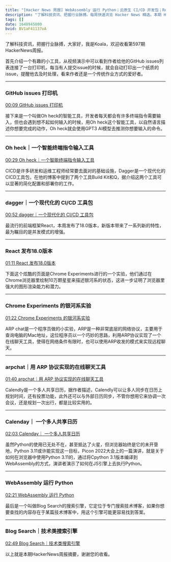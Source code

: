 ```yaml
---
title: "[Hacker News 周报] WebAssembly 运行 Python；云原生 CI/CD 开发包；React 18 发布"
description: "了解科技资讯、把握行业脉搏。每周快速浏览 Hacker News 精选。本期 Hacker Newsletter 地址：https://mailchi.mp/hackernewsletter/597"
tags: []
date: 1648945800
bvid: BV1aF41137oA
---
```

了解科技资讯，把握行业脉搏，大家好，我是Koala，欢迎收看第597期HackerNews周报。

首先介绍一个有趣的小工具，从视频演示中可以看到作者给他的GitHub issues列表连接了一台打印机，每当有人提交issue的时候，就会自动打印出一个纸质的issue，提醒他去及时处理，看来作者还是一个传统作业方式的爱好者。

---
### GitHub issues 打印机
[00:09 GitHub issues 打印机](https://www.youtube.com/watch?v=dQw4w9WgXcQ)

接下来是一个叫做Oh heck的智能工具，开发者每天都会有许多终端指令需要输入，但也会遇到想不起如何输入的时候，用Oh heck这个智能工具，以自然语言描述你想要完成的动作，Oh heck就会使用GPT3 AI模型去推测你想要输入的命令。

---
### Oh heck｜一个智能终端指令输入工具
[00:29 Oh heck｜一个智能终端指令输入工具](https://www.youtube.com/watch?v=dQw4w9WgXcQ)

CICD是许多研发和运维工程师经常要去面对的基础设施，Dagger是一个现代化的CICD工具包，在他的博客中提到了两个工具Build Kit和Q，据介绍这两个工具可以显著的简化配置和部署你的工作。

---
### dagger｜一个现代化的 CI/CD 工具包
[00:52 dagger｜一个现代化的 CI/CD 工具包](https://www.youtube.com/watch?v=dQw4w9WgXcQ)

最流行的前端框架React，本周发布了18.0版本，新版本带来了一系列新的特性，最为瞩目的是并发模式的增强。

---
### React 发布18.0版本
[01:11  React 发布18.0版本](https://www.youtube.com/watch?v=dQw4w9WgXcQ)

下面这个炫酷的页面是Chrome Experiments进行的一个实验，他们通过在Chrome浏览器里绘制10万颗星星来描述银河系的状态，这进一步证明了浏览器里强大的图形渲染能力和潜力。

---
### Chrome Experiments 的银河系实验
[01:22 Chrome Experiments 的银河系实验](https://www.youtube.com/watch?v=dQw4w9WgXcQ)

ARP chat是一个程序员做的小实验，ARP是一种非常底层的网络协议，主要用于查询电脑的Mac地址，这位程序员以一个巧妙的思路，利用ARP协议实现了一个在线聊天工具，使得在网络条件有限时，也可以使用ARP收发的模式来实现远程聊天。

---
### arpchat｜用 ARP 协议实现的在线聊天工具
[01:40 arpchat｜用 ARP 协议实现的在线聊天工具](https://www.youtube.com/watch?v=dQw4w9WgXcQ)

Calendly是一个多人共享日历，据作者描述，Calendly可以让多人同步在日历上规划时间，还有投票功能，此外还可以与外部日历同步，不管你想用它来协调一次会议，还是规划一次出行，都是比较实用的。

---
### Calenday｜ 一个多人共享日历
[02:03 Calenday｜ 一个多人共享日历](https://www.youtube.com/watch?v=dQw4w9WgXcQ)

虽然Python的使用已无处不在，甚至抵达了火星，但浏览器始终是它的未开垦地，Python 3.11或许能实现这一目标，Picon 2022大会上的一篇演讲，就是关于如何在浏览器中使用Python 3.11的，通过将Cpython 3.1版本编译到WebAssembly的方式，演讲者演示了如何在JS引擎上去执行Python。

---
### WebAssembly 运行 Python
[02:21 WebAssembly 运行 Python](https://www.youtube.com/watch?v=dQw4w9WgXcQ)

最后是一个叫做Blog Search的搜索引擎，它定位于专门搜索技术博客，如果你想要查找的内容存在于某篇技术博客中，用这个引擎可能更容易找到答案。

---
### Blog Search｜技术类搜索引擎
[02:49 Blog Search｜技术类搜索引擎](https://www.youtube.com/watch?v=dQw4w9WgXcQ)

以上就是本期HackerNews周报摘要，谢谢您的收看。


